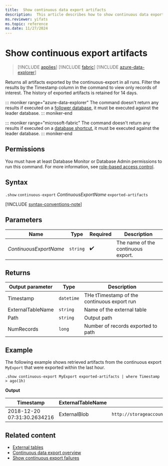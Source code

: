 ```yaml
---
title:  Show continuous data export artifacts
description:  This article describes how to show continuous data export artifacts.
ms.reviewer: yifats
ms.topic: reference
ms.date: 11/27/2024
---
```

# Show continuous export artifacts

> [!INCLUDE [applies](../../includes/applies-to-version/applies.md)] [!INCLUDE [fabric](../../includes/applies-to-version/fabric.md)] [!INCLUDE [azure-data-explorer](../../includes/applies-to-version/azure-data-explorer.md)]

Returns all artifacts exported by the continuous-export in all runs. Filter the results by the Timestamp column in the command to view only records of interest. The history of exported artifacts is retained for 14 days.

::: moniker range="azure-data-explorer"
The command doesn't return any results if executed on a [follower database](/azure/data-explorer/follower), it must be executed against the leader database.
::: moniker-end

::: moniker range="microsoft-fabric"
The command doesn't return any results if executed on a [database shortcut](/fabric/real-time-intelligence/database-shortcut), it must be executed against the leader database.
::: moniker-end

## Permissions

You must have at least Database Monitor or Database Admin permissions to run this command. For more information, see [role-based access control](../../access-control/role-based-access-control.md).

## Syntax

`.show` `continuous-export` *ContinuousExportName* `exported-artifacts`

[!INCLUDE [syntax-conventions-note](../../includes/syntax-conventions-note.md)]

## Parameters

| Name | Type | Required | Description |
|--|--|--|--|
| *ContinuousExportName* | `string` |  :heavy_check_mark: | The name of the continuous export. |

## Returns

| Output parameter | Type | Description |
|--|--|--|
| Timestamp | `datetime` | THe tTimestamp of the continuous export run |
| ExternalTableName | `string` | Name of the external table |
| Path | `string` | Output path |
| NumRecords | `long` | Number of records exported to path |

## Example

The following example shows retrieved artifacts from the continuous export `MyExport` that were exported within the last hour.

```kusto
.show continuous-export MyExport exported-artifacts | where Timestamp > ago(1h)
```

**Output**

| Timestamp | ExternalTableName | Path | NumRecords | SizeInBytes |
|--|--|--|--|--|
| 2018-12-20 07:31:30.2634216 | ExternalBlob | `http://storageaccount.blob.core.windows.net/container1/1_6ca073fd4c8740ec9a2f574eaa98f579.csv` | 10 | 1024 |

## Related content

* [External tables](../../query/schema-entities/external-tables.md)
* [Continuous data export overview](continuous-data-export.md)
* [Show continuous export failures](show-continuous-failures.md)